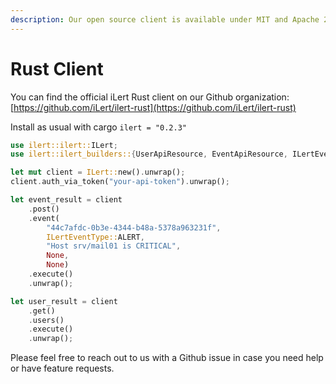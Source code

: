 ```yaml
---
description: Our open source client is available under MIT and Apache 2.0 License.
---
```


# Rust Client

You can find the official iLert Rust client on our Github organization: [https://github.com/iLert/ilert-rust](https://github.com/iLert/ilert-rust)

Install as usual with cargo `ilert = "0.2.3"`

```rust
use ilert::ilert::ILert;
use ilert::ilert_builders::{UserApiResource, EventApiResource, ILertEventType};

let mut client = ILert::new().unwrap();
client.auth_via_token("your-api-token").unwrap();

let event_result = client
    .post()
    .event(
        "44c7afdc-0b3e-4344-b48a-5378a963231f",
        ILertEventType::ALERT,
        "Host srv/mail01 is CRITICAL",
        None,
        None)
    .execute()
    .unwrap();

let user_result = client
    .get()
    .users()
    .execute()
    .unwrap();
```

Please feel free to reach out to us with a Github issue in case you need help or have feature requests.

